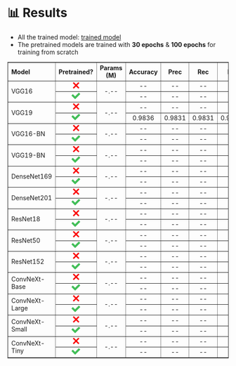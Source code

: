 # :bar_chart: **Results**
* All the trained model: [trained model](https://drive.google.com/drive/folders/1-Dy6xcKH9D5YBeYCav_PZyJwYeZPSnuq?usp=sharing)
* The pretrained models are trained with **30 epochs** & **100 epochs** for training from scratch

<table border>
    <tr align="center">
        <th align="left">Model</th>
        <th>Pretrained?</th>
        <th>Params (M)</th>
        <th>Accuracy</th>
        <th>Prec</th>
        <th>Rec</th>
        <th>F1</th>
        <th>Weights</th>
    </tr>
    <tr align="center">
        <td align="left" rowspan=2>VGG16</td>
        <td><img src="images/decline_icon.png" height="15"></td>
        <td rowspan=2>-.--</td>
        <td>--</td>
        <td>--</td>
        <td>--</td>
        <td>--</td>
        <td>link</td>
    </tr>
    <tr align="center">
        <td><img src="images/accept_icon.png" height="15"></td>
        <td>--</td>
        <td>--</td>
        <td>--</td>
        <td>--</td>
        <td><a href="https://drive.google.com/file/d/11g4Qdyt-dsjc-9ahDWKpLII3CKzGeKiE/view?usp=sharing">link</a></td>
    </tr>
    <tr align="center">
        <td  align="left" rowspan=2>VGG19</td>
        <td><img src="images/decline_icon.png" height="15"></td>
        <td rowspan=2>-.--</td>
        <td>--</td>
        <td>--</td>
        <td>--</td>
        <td>--</td>
        <td>link</td>
    </tr>
    <tr align="center">
        <td><img src="images/accept_icon.png" height="15"></td>
        <td>0.9836</td>
        <td>0.9831</td>
        <td>0.9831</td>
        <td>0.9831</td>
        <td><a href="https://drive.google.com/file/d/1-QM-quWh8AVyPsbPKXuNFZuBbqsUop6W/view?usp=sharing">link</a></td>
    </tr>
    <tr align="center">
        <td  align="left" rowspan=2>VGG16-BN</td>
        <td><img src="images/decline_icon.png" height="15"></td>
        <td rowspan=2>-.--</td>
        <td>--</td>
        <td>--</td>
        <td>--</td>
        <td>--</td>
        <td>link</td>
    </tr>
    <tr align="center">
        <td><img src="images/accept_icon.png" height="15"></td>
        <td>--</td>
        <td>--</td>
        <td>--</td>
        <td>--</td>
        <td>link</td>
    </tr>
    <tr align="center">
        <td  align="left" rowspan=2>VGG19-BN</td>
        <td><img src="images/decline_icon.png" height="15"></td>
        <td rowspan=2>-.--</td>
        <td>--</td>
        <td>--</td>
        <td>--</td>
        <td>--</td>
        <td>link</td>
    </tr>
    <tr align="center">
        <td><img src="images/accept_icon.png" height="15"></td>
        <td>--</td>
        <td>--</td>
        <td>--</td>
        <td>--</td>
        <td>link</td>
    </tr>
    <tr align="center">
        <td  align="left" rowspan=2>DenseNet169</td>
        <td><img src="images/decline_icon.png" height="15"></td>
        <td rowspan=2>-.--</td>
        <td>--</td>
        <td>--</td>
        <td>--</td>
        <td>--</td>
        <td>link</td>
    </tr>
    <tr align="center">
        <td><img src="images/accept_icon.png" height="15"></td>
        <td>--</td>
        <td>--</td>
        <td>--</td>
        <td>--</td>
        <td>link</td>
    </tr>
    <tr align="center">
        <td  align="left" rowspan=2>DenseNet201</td>
        <td><img src="images/decline_icon.png" height="15"></td>
        <td rowspan=2>-.--</td>
        <td>--</td>
        <td>--</td>
        <td>--</td>
        <td>--</td>
        <td>link</td>
    </tr>
    <tr align="center">
        <td><img src="images/accept_icon.png" height="15"></td>
        <td>--</td>
        <td>--</td>
        <td>--</td>
        <td>--</td>
        <td>link</td>
    </tr>
    <tr align="center">
        <td  align="left" rowspan=2>ResNet18</td>
        <td><img src="images/decline_icon.png" height="15"></td>
        <td rowspan=2>-.--</td>
        <td>--</td>
        <td>--</td>
        <td>--</td>
        <td>--</td>
        <td>link</td>
    </tr>
    <tr align="center">
        <td><img src="images/accept_icon.png" height="15"></td>
        <td>--</td>
        <td>--</td>
        <td>--</td>
        <td>--</td>
        <td>link</td>
    </tr>
    <tr align="center">
        <td  align="left" rowspan=2>ResNet50</td>
        <td><img src="images/decline_icon.png" height="15"></td>
        <td rowspan=2>-.--</td>
        <td>--</td>
        <td>--</td>
        <td>--</td>
        <td>--</td>
        <td>link</td>
    </tr>
    <tr align="center">
        <td><img src="images/accept_icon.png" height="15"></td>
        <td>--</td>
        <td>--</td>
        <td>--</td>
        <td>--</td>
        <td>link</td>
    </tr>
    <tr align="center">
        <td  align="left" rowspan=2>ResNet152</td>
        <td><img src="images/decline_icon.png" height="15"></td>
        <td rowspan=2>-.--</td>
        <td>--</td>
        <td>--</td>
        <td>--</td>
        <td>--</td>
        <td>link</td>
    </tr>
    <tr align="center">
        <td><img src="images/accept_icon.png" height="15"></td>
        <td>--</td>
        <td>--</td>
        <td>--</td>
        <td>--</td>
        <td>link</td>
    </tr>
    <tr align="center">
        <td  align="left" rowspan=2>ConvNeXt-Base</td>
        <td><img src="images/decline_icon.png" height="15"></td>
        <td rowspan=2>-.--</td>
        <td>--</td>
        <td>--</td>
        <td>--</td>
        <td>--</td>
        <td>link</td>
    </tr>
    <tr align="center">
        <td><img src="images/accept_icon.png" height="15"></td>
        <td>--</td>
        <td>--</td>
        <td>--</td>
        <td>--</td>
        <td>link</td>
    </tr>
    <tr align="center">
        <td  align="left" rowspan=2>ConvNeXt-Large</td>
        <td><img src="images/decline_icon.png" height="15"></td>
        <td rowspan=2>-.--</td>
        <td>--</td>
        <td>--</td>
        <td>--</td>
        <td>--</td>
        <td>link</td>
    </tr>
    <tr align="center">
        <td><img src="images/accept_icon.png" height="15"></td>
        <td>--</td>
        <td>--</td>
        <td>--</td>
        <td>--</td>
        <td>link</td>
    </tr>
    <tr align="center">
        <td  align="left" rowspan=2>ConvNeXt-Small</td>
        <td><img src="images/decline_icon.png" height="15"></td>
        <td rowspan=2>-.--</td>
        <td>--</td>
        <td>--</td>
        <td>--</td>
        <td>--</td>
        <td>link</td>
    </tr>
    <tr align="center">
        <td><img src="images/accept_icon.png" height="15"></td>
        <td>--</td>
        <td>--</td>
        <td>--</td>
        <td>--</td>
        <td>link</td>
    </tr>
    <tr align="center">
        <td  align="left" rowspan=2>ConvNeXt-Tiny</td>
        <td><img src="images/decline_icon.png" height="15"></td>
        <td rowspan=2>-.--</td>
        <td>--</td>
        <td>--</td>
        <td>--</td>
        <td>--</td>
        <td>link</td>
    </tr>
    <tr align="center">
        <td><img src="images/accept_icon.png" height="15"></td>
        <td>--</td>
        <td>--</td>
        <td>--</td>
        <td>--</td>
        <td>link</td>
    </tr>
</table>